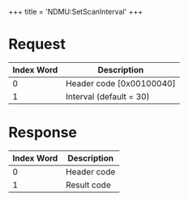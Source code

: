 +++
title = 'NDMU:SetScanInterval'
+++

# Request

| Index Word | Description                |
|------------|----------------------------|
| 0          | Header code \[0x00100040\] |
| 1          | Interval (default = 30)    |

# Response

| Index Word | Description |
|------------|-------------|
| 0          | Header code |
| 1          | Result code |
